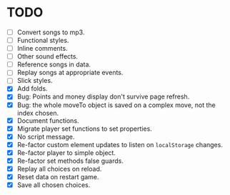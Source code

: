 # TODO

- [ ] Convert songs to mp3.
- [ ] Functional styles.
- [ ] Inline comments.
- [ ] Other sound effects.
- [ ] Reference songs in data.
- [ ] Replay songs at appropriate events.
- [ ] Slick styles.
- [x] Add folds.
- [x] Bug: Points and money display don't survive page refresh.
- [x] Bug: the whole moveTo object is saved on a complex move, not the index chosen.
- [x] Document functions.
- [x] Migrate player set functions to set properties.
- [x] No script message.
- [x] Re-factor custom element updates to listen on `localStorage` changes.
- [x] Re-factor player to simple object.
- [x] Re-factor set methods false guards.
- [x] Replay all choices on reload.
- [x] Reset data on restart game.
- [x] Save all chosen choices.
